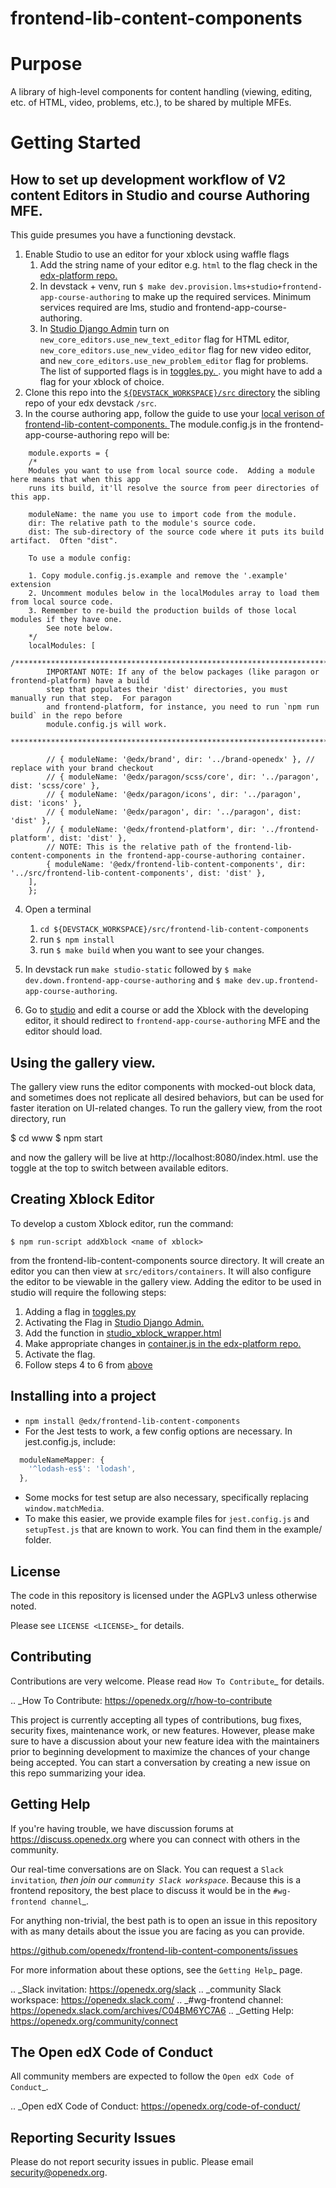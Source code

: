 # frontend-lib-content-components

# Purpose
A library of high-level components for content handling (viewing, editing, etc. of HTML, video, problems, etc.), to be shared by multiple MFEs.

# Getting Started

## How to set up development workflow of V2 content Editors in Studio and course Authoring MFE.

This guide presumes you have a functioning devstack.

1. Enable Studio to use an editor for your xblock using waffle flags
    1. Add the string name of your editor e.g. `html` to the flag check in the [edx-platform repo.](https://github.com/openedx/edx-platform/blob/369e5af85ab58c51a4bf4baf249d5cb36c1961fe/cms/static/js/views/pages/container.js#L190)
    2. In devstack + venv, run `$ make dev.provision.lms+studio+frontend-app-course-authoring` to make up the required services. Minimum services required are lms, studio and frontend-app-course-authoring.
    4. In [Studio Django Admin](http://localhost:18000/admin/waffle/flag/) turn on `new_core_editors.use_new_text_editor` flag for HTML editor, `new_core_editors.use_new_video_editor` flag for new video editor, and `new_core_editors.use_new_problem_editor` flag for problems. The list of supported flags is in [toggles.py. ](https://github.com/openedx/edx-platform/blob/master/cms/djangoapps/contentstore/toggles.py). you might have to add a flag for your xblock of choice.
2. Clone this repo into the [`${DEVSTACK_WORKSPACE}/src` directory](https://edx.readthedocs.io/projects/open-edx-devstack/en/latest/readme.html?highlight=DEVSTACK_WORKSPACE#id9) the sibling repo of your edx devstack `/src`.
3. In the course authoring app, follow the guide to use your [local verison of frontend-lib-content-components. ](https://github.com/openedx/frontend-build#local-module-configuration-for-webpack) The module.config.js in the frontend-app-course-authoring repo will be:

```
    module.exports = {
    /*
    Modules you want to use from local source code.  Adding a module here means that when this app
    runs its build, it'll resolve the source from peer directories of this app.

    moduleName: the name you use to import code from the module.
    dir: The relative path to the module's source code.
    dist: The sub-directory of the source code where it puts its build artifact.  Often "dist".

    To use a module config:

    1. Copy module.config.js.example and remove the '.example' extension
    2. Uncomment modules below in the localModules array to load them from local source code.
    3. Remember to re-build the production builds of those local modules if they have one.
        See note below.
    */
    localModules: [
        /*********************************************************************************************
        IMPORTANT NOTE: If any of the below packages (like paragon or frontend-platform) have a build
        step that populates their 'dist' directories, you must manually run that step.  For paragon
        and frontend-platform, for instance, you need to run `npm run build` in the repo before
        module.config.js will work.
        **********************************************************************************************/

        // { moduleName: '@edx/brand', dir: '../brand-openedx' }, // replace with your brand checkout
        // { moduleName: '@edx/paragon/scss/core', dir: '../paragon', dist: 'scss/core' },
        // { moduleName: '@edx/paragon/icons', dir: '../paragon', dist: 'icons' },
        // { moduleName: '@edx/paragon', dir: '../paragon', dist: 'dist' },
        // { moduleName: '@edx/frontend-platform', dir: '../frontend-platform', dist: 'dist' },
        // NOTE: This is the relative path of the frontend-lib-content-components in the frontend-app-course-authoring container.
        { moduleName: '@edx/frontend-lib-content-components', dir: '../src/frontend-lib-content-components', dist: 'dist' },
    ],
    };

```

4. Open a terminal
    1. `cd ${DEVSTACK_WORKSPACE}/src/frontend-lib-content-components`
    1. run `$ npm install`
    2. run `$ make build` when you want to see your changes.

5. In devstack run `make studio-static` followed by `$ make dev.down.frontend-app-course-authoring` and `$ make dev.up.frontend-app-course-authoring`.

6. Go to [studio](http://localhost:18010) and edit a course or add the Xblock with the developing editor, it should redirect to `frontend-app-course-authoring`
   MFE and the editor should load.

## Using the gallery view.

The gallery view runs the editor components with mocked-out block data, and sometimes does not replicate all desired behaviors, but can be used for faster iteration on UI-related changes. To run the gallery view, from the root directory, run

$ cd www
$ npm start

and now the gallery will be live at http://localhost:8080/index.html. use the toggle at the top to switch between available editors.

## Creating Xblock Editor

To develop a custom Xblock editor, run the command:

`$ npm run-script addXblock <name of xblock>`

from the frontend-lib-content-components source directory. It will create an editor you can then view at `src/editors/containers`.
It will also configure the editor to be viewable in the gallery view. Adding the editor to be used in studio will require the following steps:

1. Adding a flag in [toggles.py](https://github.com/openedx/edx-platform/blob/master/cms/djangoapps/contentstore/toggles.py)
2. Activating the Flag in [Studio Django Admin. ](http://localhost:18000/admin/waffle/flag/)
3. Add the function in [studio_xblock_wrapper.html](https://github.com/openedx/edx-platform/blob/master/cms/templates/studio_xblock_wrapper.html#L13)
4. Make appropriate changes in [container.js in the edx-platform repo.](https://github.com/openedx/edx-platform/blob/369e5af85ab58c51a4bf4baf249d5cb36c1961fe/cms/static/js/views/pages/container.js#L190)
5. Activate the flag.
6. Follow steps 4 to 6 from [above](#how-to-set-up-development-workflow-of-v2-content-editors-in-studio-and-course-authoring-mfe)

## Installing into a project

- `npm install @edx/frontend-lib-content-components`
- For the Jest tests to work, a few config options are necessary. In jest.config.js, include:
```js
  moduleNameMapper: {
    '^lodash-es$': 'lodash',
  },
```
- Some mocks for test setup are also necessary, specifically replacing `window.matchMedia`.
- To make this easier, we provide example files for `jest.config.js` and `setupTest.js` that are known to work.
You can find them in the example/ folder.

## License

The code in this repository is licensed under the AGPLv3 unless otherwise
noted.

Please see `LICENSE <LICENSE>`_ for details.

## Contributing

Contributions are very welcome.  Please read `How To Contribute`_ for details.

.. _How To Contribute: https://openedx.org/r/how-to-contribute

This project is currently accepting all types of contributions, bug fixes,
security fixes, maintenance work, or new features.  However, please make sure
to have a discussion about your new feature idea with the maintainers prior to
beginning development to maximize the chances of your change being accepted.
You can start a conversation by creating a new issue on this repo summarizing
your idea.

## Getting Help

If you're having trouble, we have discussion forums at
https://discuss.openedx.org where you can connect with others in the community.

Our real-time conversations are on Slack. You can request a `Slack
invitation`_, then join our `community Slack workspace`_.  Because this is a
frontend repository, the best place to discuss it would be in the `#wg-frontend
channel`_.

For anything non-trivial, the best path is to open an issue in this repository
with as many details about the issue you are facing as you can provide.

https://github.com/openedx/frontend-lib-content-components/issues

For more information about these options, see the `Getting Help`_ page.

.. _Slack invitation: https://openedx.org/slack
.. _community Slack workspace: https://openedx.slack.com/
.. _#wg-frontend channel: https://openedx.slack.com/archives/C04BM6YC7A6
.. _Getting Help: https://openedx.org/community/connect

##  The Open edX Code of Conduct

All community members are expected to follow the `Open edX Code of Conduct`_.

.. _Open edX Code of Conduct: https://openedx.org/code-of-conduct/

## Reporting Security Issues

Please do not report security issues in public. Please email security@openedx.org.

